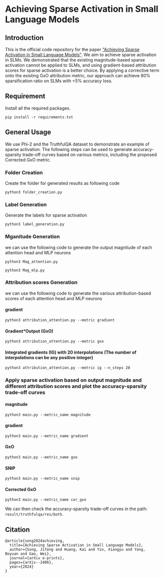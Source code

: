 # Achieving Sparse Activation in Small Language Models

## Introduction
This is the official code repository for the paper ["Achieving Sparse Activation in Small Language Models"](https://arxiv.org/pdf/2406.06562). We aim to achieve sparse activation in SLMs. We demonstrated that the existing magnitude-based sparse activation cannot be applied to SLMs, and using gradient-based attribution scores for sparse activation is a better choice. By applying a corrective term onto the existing GxO attribution metric, our approach can achieve 80% sparsification ratio on SLMs with <5% accuracy loss.

## Requirement
Install all the required packages.
```
pip install -r requirements.txt
```
## General Usage
We use Phi-2 and the TruthfulQA dataset to demonstrate an example of sparse activation. The following steps can be used to generate accuracy-sparsity trade-off curves based on various metrics, including the proposed Corrected GxO metric.

### Folder Creation
Create the folder for generated results as following code
```
python3 folder_creation.py
```

### Label Generation
Generate the labels for sparse activation
```
python3 label_generation.py
```

### Mganitude Generation
we can use the following code to generate the output magnitude of each attention head and MLP neurons
```
python3 Mag_attention.py
```
```
python3 Mag_mlp.py
```

### Attribution scores Generation
we can use the following code to generate the various attribution-based scores of each attention head and MLP neurons
#### gradient
```
python3 attribution_attention.py --metric gradient
```

#### Gradient*Output (GxO)
```
python3 attribution_attention.py --metric gxo
```

#### Integrated gradients (IG) with 20 interpolations (The number of interpolations can be any positive integer)
```
python3 attribution_attention.py --metric ig --n_steps 20
```

### Apply sparse activation based on output magnitude and different attribution scores and plot the accuracy-sparsity trade-off curves
#### magnitude
```
python3 main.py --metric_name magnitude
```
#### gradient
```
python3 main.py --metric_name gradient
```
#### GxO
```
python3 main.py --metric_name gxo
```
#### SNIP
```
python3 main.py --metric_name snip
```
#### Corrected GxO
```
python3 main.py --metric_name cor_gxo
```
We can then check the accuracy-sparsity trade-off curves in the path: `result/truthfulqa/res/both`.

## Citation
```
@article{song2024achieving,
  title={Achieving Sparse Activation in Small Language Models},
  author={Song, Jifeng and Huang, Kai and Yin, Xiangyu and Yang, Boyuan and Gao, Wei},
  journal={arXiv e-prints},
  pages={arXiv--2406},
  year={2024}
}
```
